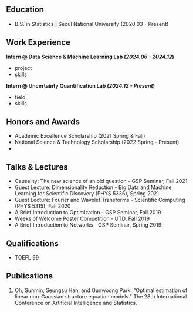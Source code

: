 ## Education	        		
- B.S. in Statistics | Seoul National University (2020.03 - Present)

## Work Experience
**Intern @ Data Science & Machine Learning Lab (_2024.06 - 2024.12_)**
- project
- skills

**Intern @ Uncertainty Quantification Lab (_2024.12 - Present_)**
- field
- skills

## Honors and Awards
- Academic Excellence Scholarship (2021 Spring & Fall)
- National Science & Technology Scholarship (2022 Spring - Present)
- 
## Talks & Lectures
- Causality: The new science of an old question - GSP Seminar, Fall 2021
- Guest Lecture: Dimensionality Reduction - Big Data and Machine Learning for Scientific Discovery (PHYS 5336), Spring 2021
- Guest Lecture: Fourier and Wavelet Transforms - Scientific Computing (PHYS 5315), Fall 2020
- A Brief Introduction to Optimization - GSP Seminar, Fall 2019
- Weeks of Welcome Poster Competition - UTD, Fall 2019
- A Brief Introduction to Networks - GSP Seminar, Spring 2019

## Qualifications
 - TOEFL 99

## Publications
1. Oh, Sunmin, Seungsu Han, and Gunwoong Park. "Optimal estimation of linear non-Gaussian structure equation models." The 28th International Conference on Artificial Intelligence and Statistics.
